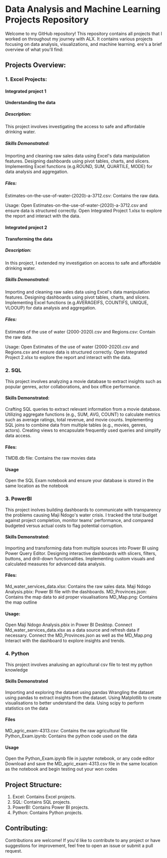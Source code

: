 # Data Analysis and Machine Learning Projects Repository
Welcome to my GitHub repository! This repository contains all projects that I worked on throughout my journey with ALX. It contains various projects focusing on data analysis, visualizations, and machine learning.
ere's a brief overview of what you'll find:

## Projects Overview:
### 1. Excel Projects:
#### Integrated project 1
#### Understanding the data
##### Description: 
This project involves investigating the access to safe and affordable drinking water.
##### Skills Demonstrated:
Importing and cleaning raw sales data using Excel's data manipulation features.
Designing dashboards using pivot tables, charts, and slicers.
Implementing Excel functions (e.g.ROUND, SUM, QUARTILE, MODE) for data analysis and aggregation.
##### Files:
Estimates-on-the-use-of-water-(2020)-a-3712.csv: Contains the raw data.

Usage:
Open Estimates-on-the-use-of-water-(2020)-a-3712.csv and ensure data is structured correctly.
Open Integrated Project 1.xlsx to explore the report and interact with the data.


#### Integrated project 2
####  Transforming the data
##### Description: 
In this project, I extended my investigation on access to safe and affordable drinking water.
##### Skills Demonstrated:
Importing and cleaning raw sales data using Excel's data manipulation features.
Designing dashboards using pivot tables, charts, and slicers.
Implementing Excel functions (e.g.AVERAGEIFS, COUNTIFS, UNIQUE, VLOOUP) for data analysis and aggregation.
##### Files:
Estimates of the use of water (2000-2020).csv and Regions.csv: Contain the raw data.

Usage:
Open Estimates of the use of water (2000-2020).csv and Regions.csv and ensure data is structured correctly.
Open Integrated Project 2.xlsx to explore the report and interact with the data.


### 2. SQL
This project involves analyzing a movie database to extract insights such as popular genres, actor collaborations, and box office performance.

#### Skills Demonstrated:
Crafting SQL queries to extract relevant information from a movie database.
Utilizing aggregate functions (e.g., SUM, AVG, COUNT) to calculate metrics such as average ratings, total revenue, and movie counts.
Implementing SQL joins to combine data from multiple tables (e.g., movies, genres, actors).
Creating views to encapsulate frequently used queries and simplify data access. 

#### Files:
TMDB.db file: Contains the raw movies data

#### Usage
Open the SQL Exam notebook and ensure your database is stored in the same location as the notebook


### 3. PowerBI
This project inolves building dashboards to communicate with transparency the problems causing Maji Ndogo's water crisis. I tracked the total budget against project completion, monitor teams' performance, and compared budgeted versus actual costs to flag potential corruption.

#### Skills Demonstrated:
Importing and transforming data from multiple sources into Power BI using Power Query Editor.
Designing interactive dashboards with slicers, filters, buttons, and drill-down functionalities.
Implementing custom visuals and calculated measures for advanced data analysis.

#### Files:
Md_water_services_data.xlsx: Contains the raw sales data.
Maji Ndogo Analysis.pbix: Power BI file with the dashboards.
MD_Provinces.json: Contains the map data to aid proper visualisations
MD_Map.png: Contains the map outline

#### Usage:
Open Maji Ndogo Analysis.pbix in Power BI Desktop.
Connect Md_water_services_data.xlsx as a data source and refresh data if necessary.
Connect the MD_Provinces.json as well as the MD_Map.png 
Interact with the dashboard to explore insights and trends.

### 4. Python
This project involves analusing an agricultural csv file to test my python knowledge

#### Skills Demonstrated
Importing and exploring the dataset using pandas
Wrangling the dataset using pandas to extract insights from the dataset.
Using Matplotlib to create visualisations to better understand the data.
Using scipy to perform statistics on the data

#### Files
MD_agric_exam-4313.csv: Contains the raw agricultural file
Python_Exam.ipynb: Contains the python code used on the data

#### Usage
Open the Python_Exam.ipynb file in jupyter notebook, or any code editor
Download and save the MD_agric_exam-4313.csv file in the same location as the notebook and begin testing out your won codes

## Project Structure:
1. Excel: Contains Excel projects.
2. SQL: Contains SQL projects.
3. PowerBI: Contains Power BI projects.
4. Python: Contains Python projects.


## Contributing:
Contributions are welcome! If you'd like to contribute to any project or have suggestions for improvement, feel free to open an issue or submit a pull request.
